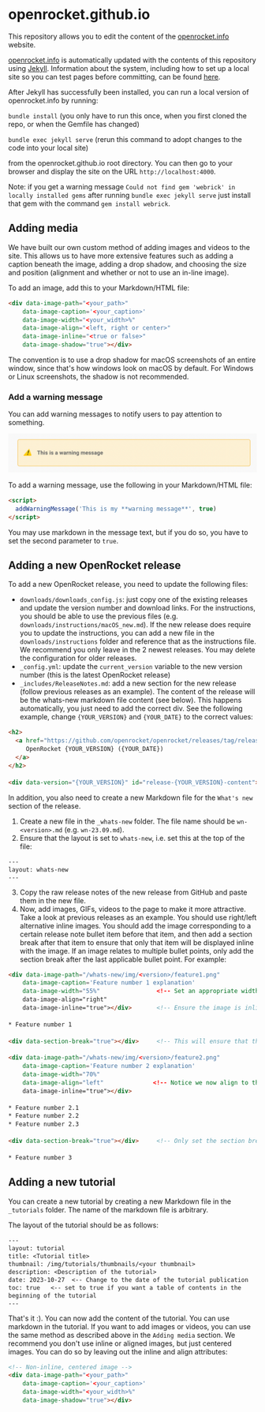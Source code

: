 # openrocket.github.io
This repository allows you to edit the content of the [openrocket.info](https://openrocket.info/index.html) website.

[openrocket.info](https://openrocket.info/index.html) is automatically updated with the contents of this repository using [Jekyll](https://jekyllrb.com/). Information about the system, including how to set up a local site so you can test pages before committing, can be found [here](https://docs.github.com/en/pages/setting-up-a-github-pages-site-with-jekyll).

After Jekyll has successfully been installed, you can run a local version of openrocket.info by running:

  `bundle install` (you only have to run this once, when you first cloned the repo, or when the Gemfile has changed)
  
  `bundle exec jekyll serve` (rerun this command to adopt changes to the code into your local site)
  
from the openrocket.github.io root directory. You can then go to your browser and display the site on the URL `http://localhost:4000`.

Note: if you get a warning message `Could not find gem 'webrick' in locally installed gems` after running `bundle exec jekyll serve` just install that gem with the command `gem install webrick`.

## Adding media
We have built our own custom method of adding images and videos to the site. This allows us to have more extensive features such as adding a caption beneath the image, adding a drop shadow, and choosing the size and position (alignment and whether or not to use an in-line image).

To add an image, add this to your Markdown/HTML file:
```HTML
<div data-image-path="<your_path>"
    data-image-caption='<your_caption>'
    data-image-width="<your_width>%"
    data-image-align="<left, right or center>"
    data-image-inline="<true or false>"
    data-image-shadow="true"></div>
```

The convention is to use a drop shadow for macOS screenshots of an entire window, since that's how windows look on macOS by default. For Windows or Linux screenshots, the shadow is not recommended.

### Add a warning message
You can add warning messages to notify users to pay attention to something.

![warning message](/.github/img/warning_message.png)


To add a warning message, use the following in your Markdown/HTML file:
```HTML
<script>
  addWarningMessage('This is my **warning message**', true)
</script>
```

You may use markdown in the message text, but if you do so, you have to set the second parameter to `true`.

## Adding a new OpenRocket release
To add a new OpenRocket release, you need to update the following files:
- `downloads/downloads_config.js`: just copy one of the existing releases and update the version number and download links. For the instructions, you should be able to use the previous files (e.g. `downloads/instructions/macOS_new.md`). If the new release does require you to update the instructions, you can add a new file in the `downloads/instructions` folder and reference that as the instructions file. We recommend you only leave in the 2 newest releases. You may delete the configuration for older releases.
- `_config.yml`: update the `current_version` variable to the new version number (this is the latest OpenRocket release)
- `_includes/ReleaseNotes.md`: add a new section for the new release (follow previous releases as an example). The content of the release will be the whats-new markdown file content (see below). This happens automatically, you just need to add the correct div. See the following example, change `{YOUR_VERSION}` and `{YOUR_DATE}` to the correct values:
```HTML
<h2>
  <a href="https://github.com/openrocket/openrocket/releases/tag/release-{YOUR_VERSION}" class="a-no-format">
     OpenRocket {YOUR_VERSION} ({YOUR_DATE})
  </a>
</h2>

<div data-version="{YOUR_VERSION}" id="release-{YOUR_VERSION}-content"></div>
```

In addition, you also need to create a new Markdown file for the `What's new` section of the release.
1. Create a new file in the `_whats-new` folder. The file name should be `wn-<version>.md` (e.g. `wn-23.09.md`).
2. Ensure that the layout is set to `whats-new`, i.e. set this at the top of the file:
```
---
layout: whats-new
---
```
3. Copy the raw release notes of the new release from GitHub and paste them in the new file.
4. Now, add images, GIFs, videos to the page to make it more attractive. Take a look at previous releases as an example. You should use right/left alternative inline images. You should add the image corresponding to a certain release note bullet item before that item, and then add a section break after that item to ensure that only that item will be displayed inline with the image. If an image relates to multiple bullet points, only add the section break after the last applicable bullet point. For example:
```HTML
<div data-image-path="/whats-new/img/<version>/feature1.png"
    data-image-caption='Feature number 1 explanation'
    data-image-width="55%"                <!-- Set an appropriate width (preferable as a percentage) -->
    data-image-align="right"
    data-image-inline="true"></div>       <!-- Ensure the image is inline -->

* Feature number 1

<div data-section-break="true"></div>     <!-- This will ensure that the feature 2 bullet point is not inline with the feature 1 image -->

<div data-image-path="/whats-new/img/<version>/feature2.png"
    data-image-caption='Feature number 2 explanation'
    data-image-width="70%"
    data-image-align="left"              <!-- Notice we now align to the left instead of the right -->
    data-image-inline="true"></div>

* Feature number 2.1
* Feature number 2.2
* Feature number 2.3

<div data-section-break="true"></div>     <!-- Only set the section break after the last applicable bullet point -->

* Feature number 3
```

## Adding a new tutorial
You can create a new tutorial by creating a new Markdown file in the `_tutorials` folder. The name of the markdown file is arbitrary.

The layout of the tutorial should be as follows:
```
---
layout: tutorial
title: <Tutorial title>
thumbnail: /img/tutorials/thumbnails/<your thumbnail>
description: <Description of the tutorial>
date: 2023-10-27  <-- Change to the date of the tutorial publication
toc: true   <-- set to true if you want a table of contents in the beginning of the tutorial
---
```

That's it :). You can now add the content of the tutorial. You can use markdown in the tutorial. If you want to add images or videos, you can use the same method as described above in the `Adding media` section. We recommend you don't use inline or aligned images, but just centered images. You can do so by leaving out the inline and align attributes:
```HTML
<!-- Non-inline, centered image -->
<div data-image-path="<your_path>"
    data-image-caption='<your_caption>'
    data-image-width="<your_width>%"
    data-image-shadow="true"></div>
```
